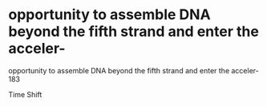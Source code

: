 # opportunity to assemble DNA beyond the fifth strand and enter the acceler-

opportunity to assemble DNA beyond the fifth strand and enter the acceler-
183



Time Shift